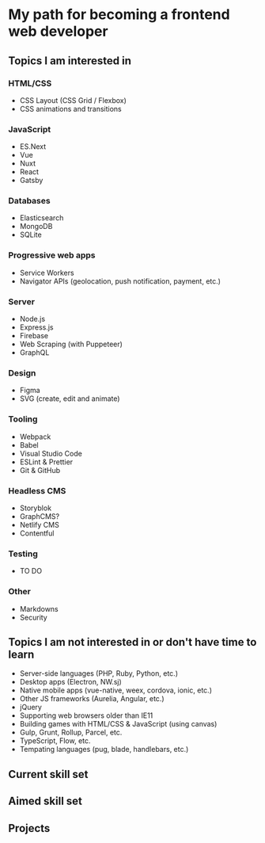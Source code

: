 # My path for becoming a frontend web developer

## Topics I am interested in

### HTML/CSS
- CSS Layout (CSS Grid / Flexbox)
- CSS animations and transitions

### JavaScript
- ES.Next
- Vue
- Nuxt
- React
- Gatsby

### Databases
- Elasticsearch
- MongoDB
- SQLite

### Progressive web apps
- Service Workers
- Navigator APIs (geolocation, push notification, payment, etc.)

### Server
- Node.js
- Express.js
- Firebase
- Web Scraping (with Puppeteer)
- GraphQL

### Design
- Figma
- SVG (create, edit and animate)

### Tooling
- Webpack
- Babel
- Visual Studio Code
- ESLint & Prettier
- Git & GitHub

### Headless CMS
- Storyblok
- GraphCMS?
- Netlify CMS
- Contentful

### Testing
- TO DO

### Other
- Markdowns
- Security

## Topics I am not interested in or don't have time to learn
- Server-side languages (PHP, Ruby, Python, etc.)
- Desktop apps (Electron, NW.sj)
- Native mobile apps (vue-native, weex, cordova, ionic, etc.)
- Other JS frameworks (Aurelia, Angular, etc.)
- jQuery
- Supporting web browsers older than IE11
- Building games with HTML/CSS & JavaScript (using canvas)
- Gulp, Grunt, Rollup, Parcel, etc.
- TypeScript, Flow, etc.
- Tempating languages (pug, blade, handlebars, etc.)


## Current skill set

## Aimed skill set

## Projects

